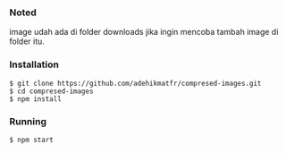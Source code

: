 ### Noted
image udah ada di folder downloads jika ingin mencoba tambah image di folder itu.
### Installation
```
$ git clone https://github.com/adehikmatfr/compresed-images.git
$ cd compresed-images
$ npm install 
```

### Running 
```
$ npm start
```
